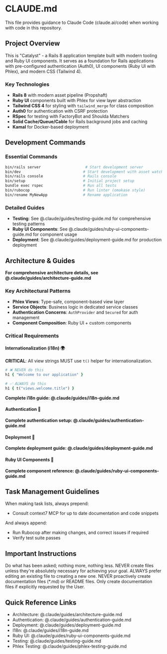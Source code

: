 # CLAUDE.md

This file provides guidance to Claude Code (claude.ai/code) when working with code in this repository.

## Project Overview

This is "Catalyst" - a Rails 8 application template built with modern tooling and Ruby UI components. It serves as a foundation for Rails applications with pre-configured authentication (Auth0), UI components (Ruby UI with Phlex), and modern CSS (Tailwind 4).

### Key Technologies

- **Rails 8** with modern asset pipeline (Propshaft)
- **Ruby UI** components built with Phlex for view layer abstraction
- **Tailwind CSS 4** for styling with `tailwind_merge` for class composition
- **Auth0** for authentication with CSRF protection
- **RSpec** for testing with FactoryBot and Shoulda Matchers
- **Solid Cache/Queue/Cable** for Rails background jobs and caching
- **Kamal** for Docker-based deployment

## Development Commands

### Essential Commands
```bash
bin/rails server                    # Start development server
bin/dev                            # Start development with asset watching
bin/rails console                  # Rails console
bin/setup                          # Initial project setup
bundle exec rspec                  # Run all tests
bin/rubocop                        # Run linter (omakase style)
bin/rename MyNewApp                # Rename application
```

### Detailed Guides
- **Testing**: See @.claude/guides/testing-guide.md for comprehensive testing patterns
- **Ruby UI Components**: See @.claude/guides/ruby-ui-components-guide.md for component usage
- **Deployment**: See @.claude/guides/deployment-guide.md for production deployment

## Architecture & Guides

**For comprehensive architecture details, see @.claude/guides/architecture-guide.md**

### Key Architectural Patterns
- **Phlex Views**: Type-safe, component-based view layer
- **Service Objects**: Business logic in dedicated service classes 
- **Authentication Concerns**: `AuthProvider` and `Secured` for auth management
- **Component Composition**: Ruby UI + custom components

### Critical Requirements

#### Internationalization (i18n) 🌍
**CRITICAL**: All view strings MUST use `t()` helper for internationalization.

```ruby
# ❌ NEVER do this
h1 { "Welcome to our application" }

# ✅ ALWAYS do this  
h1 { t("views.welcome.title") }
```

**Complete i18n guide: @.claude/guides/i18n-guide.md**

#### Authentication 🔐
**Complete authentication setup: @.claude/guides/authentication-guide.md**

#### Deployment 🚀
**Complete deployment guide: @.claude/guides/deployment-guide.md**

#### Ruby UI Components 🎨
**Complete component reference: @.claude/guides/ruby-ui-components-guide.md**

## Task Management Guidelines

When making task lists, always prepend:
- Consult context7 MCP for up to date documentation and code snippets

And always append:
- Run Rubocop after making changes, and correct issues if required
- Verify test suite passes

## Important Instructions
Do what has been asked; nothing more, nothing less.
NEVER create files unless they're absolutely necessary for achieving your goal.
ALWAYS prefer editing an existing file to creating a new one.
NEVER proactively create documentation files (*.md) or README files. Only create documentation files if explicitly requested by the User.

## Quick Reference Links
- Architecture: @.claude/guides/architecture-guide.md
- Authentication: @.claude/guides/authentication-guide.md  
- Deployment: @.claude/guides/deployment-guide.md
- I18n: @.claude/guides/i18n-guide.md
- Ruby UI: @.claude/guides/ruby-ui-components-guide.md
- Testing: @.claude/guides/testing-guide.md
- Phlex Testing: @.claude/guides/phlex-testing-guide.md